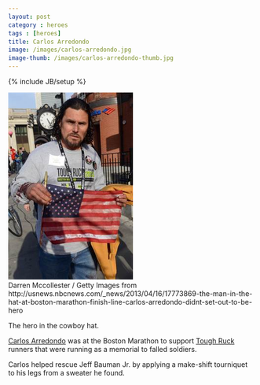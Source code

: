 ```yaml
---
layout: post
category : heroes
tags : [heroes]
title: Carlos Arredondo
image: /images/carlos-arredondo.jpg
image-thumb: /images/carlos-arredondo-thumb.jpg
---
```

{% include JB/setup %}

<img src="/images/carlos-arredondo.jpg" alt="Image of Carlos Arredondo">
<div class="citation">Darren Mccollester / Getty Images from http://usnews.nbcnews.com/_news/2013/04/16/17773869-the-man-in-the-hat-at-boston-marathon-finish-line-carlos-arredondo-didnt-set-out-to-be-hero</div>

The hero in the cowboy hat.

[Carlos Arredondo](http://en.wikipedia.org/wiki/Carlos_Arredondo) was at the Boston Marathon to support [Tough Ruck](http://www.militaryfriends.org/partnerships/tough-ruck/) runners that were running as a memorial to falled soldiers.

Carlos helped rescue Jeff Bauman Jr. by applying a make-shift tourniquet to his legs from a sweater he found.
